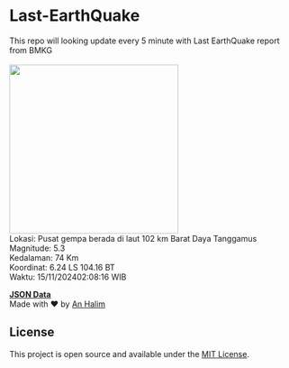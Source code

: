 # Last-EarthQuake
This repo will looking update every 5 minute with Last EarthQuake report from BMKG
<br>
<br>
<img src="https://static.bmkg.go.id/20241115020816.mmi.jpg" width="300"/>
<br>
Lokasi: Pusat gempa berada di laut 102 km Barat Daya Tanggamus <br>
Magnitude: 5.3 <br>
Kedalaman: 74 Km <br>
Koordinat: 6.24 LS 104.16 BT <br>
Waktu: 15/11/202402:08:16 WIB <br>

<a href="./data/data.json">**JSON Data**</a>
<br>
Made with ❤️ by <a href="https://github.com/an-halim">An Halim</a>
## License

This project is open source and available under the [MIT License](LICENSE).
